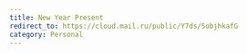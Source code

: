 ```yaml
---
title: New Year Present
redirect_to: https://cloud.mail.ru/public/Y7ds/5objhkafG
category: Personal
---
```

